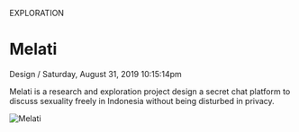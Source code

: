 <p class="type">EXPLORATION</p>

# Melati

<p class="meta">Design  /  Saturday, August 31, 2019 10:15:14pm</p>

Melati is a research and exploration project design a secret chat platform to discuss sexuality freely in Indonesia without being disturbed in privacy.

![Melati](https://farooq-agent.web.app/assets/images/works/large/melati.jpg)
